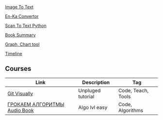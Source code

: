 [Image To Text](https://davidtbilisi.github.io/davidtbilisi.georgian_ocr/)

[En-Ka Convertor](https://davidtbilisi.github.io/davidtbilisi.eng-ka-converter/)

[Scan To Text Python](https://github.com/DavidTbilisi/python_pdf_ocr)

[Book Summary](https://davidtbilisi.github.io/BookSummary/)

[Graph, Chart tool](https://mermaid.live/)

[Timeline](https://timeline.knightlab.com/)


## Courses

|Link|Description|Tag|
|--|--|--|
|[Git Visually](https://youtu.be/1ffBJ4sVUb4?si=U-Dpxwm8pJkVN-pr&t=698)|Unpluged tutorial|Code, Teach, Tools|
|[ГРОКАЕМ АЛГОРИТМЫ Audio Book](https://youtu.be/3DwX27Zc2HE?si=xNXskrqvqzVkUzxa)|Algo lvl easy|Code, Algorithms|

